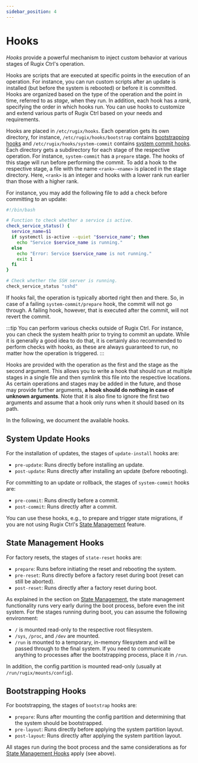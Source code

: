 ```yaml
---
sidebar_position: 4
---
```


# Hooks

_Hooks_ provide a powerful mechanism to inject custom behavior at various stages of Rugix Ctrl's operation.

Hooks are scripts that are executed at specific points in the execution of an operation. For instance, you can run custom scripts after an update is installed (but before the system is rebooted) or before it is committed. Hooks are organized based on the type of the operation and the point in time, referred to as _stage_, when they run. In addition, each hook has a _rank_, specifying the order in which hooks run. You can use hooks to customize and extend various parts of Rugix Ctrl based on your needs and requirements.

Hooks are placed in `/etc/rugix/hooks`. Each operation gets its own directory, for instance, `/etc/rugix/hooks/bootstrap` contains [bootstrapping hooks](#bootstrapping-hooks) and `/etc/rugix/hooks/system-commit` contains [system commit hooks](#system-update-hooks). Each directory gets a subdirectory for each stage of the respective operation. For instance, `system-commit` has a `prepare` stage. The hooks of this stage will run before performing the commit. To add a hook to the respective stage, a file with the name `<rank>-<name>` is placed in the stage directory. Here, `<rank>` is an integer and hooks with a lower rank run earlier than those with a higher rank.

For instance, you may add the following file to add a check before committing to an update:

```bash title="/etc/rugix/hooks/system-commit/prepare/10-check_system_health.sh"
#!/bin/bash

# Function to check whether a service is active.
check_service_status() {
  service_name=$1
  if systemctl is-active --quiet "$service_name"; then
    echo "Service $service_name is running."
  else
    echo "Error: Service $service_name is not running."
    exit 1
  fi
}

# Check whether the SSH server is running.
check_service_status "sshd"
```

If hooks fail, the operation is typically aborted right then and there. So, in case of a failing `system-commit/prepare` hook, the commit will not go through. A failing hook, however, that is executed after the commit, will not revert the commit.

:::tip
You can perform various checks outside of Rugix Ctrl. For instance, you can check the system health prior to trying to commit an update. While it is generally a good idea to do that, it is certainly also recommended to perform checks with hooks, as these are always guaranteed to run, no matter how the operation is triggered.
:::

Hooks are provided with the operation as the first and the stage as the second argument. This allows you to write a hook that should run at multiple stages in a single file and then symlink this file into the respective locations. As certain operations and stages may be added in the future, and those may provide further arguments, **a hook should do nothing in case of unknown arguments**.
Note that it is also fine to ignore the first two arguments and assume that a hook only runs when it should based on its path.

In the following, we document the available hooks.


## System Update Hooks

For the installation of updates, the stages of `update-install` hooks are:

- `pre-update`: Runs directly before installing an update.
- `post-update`: Runs directly after installing an update (before rebooting).

For committing to an update or rollback, the stages of `system-commit` hooks are:

- `pre-commit`: Runs directly before a commit.
- `post-commit`: Runs directly after a commit.

You can use these hooks, e.g., to prepare and trigger state migrations, if you are not using Rugix Ctrl's [State Management](./state-management.mdx) feature.


## State Management Hooks

For factory resets, the stages of `state-reset` hooks are:

- `prepare`: Runs before initiating the reset and rebooting the system.
- `pre-reset`: Runs directly before a factory reset during boot (reset can still be aborted).
- `post-reset`: Runs directly after a factory reset during boot.

As explained in the section on [State Management](./state-management.mdx), the state management functionality runs very early during the boot process, before even the init system.
For the stages running during boot, you can assume the following environment:

- `/` is mounted read-only to the respective root filesystem.
- `/sys`, `/proc`, and `/dev` are mounted.
- `/run` is mounted to a temporary, in-memory filesystem and will be passed through to the final system.
If you need to communicate anything to processes after the bootstrapping process, place it in `/run`.

In addition, the config partition is mounted read-only (usually at `/run/rugix/mounts/config`).

## Bootstrapping Hooks

For bootstrapping, the stages of `bootstrap` hooks are:

- `prepare`: Runs after mounting the config partition and determining that the system should be bootstrapped.
- `pre-layout`: Runs directly before applying the system partition layout.
- `post-layout`: Runs directly after applying the system partition layout.

All stages run during the boot process and the same considerations as for [State Management Hooks](#state-management-hooks) apply (see above).
